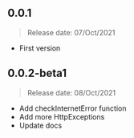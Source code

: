 ## 0.0.1
> Release date: 07/Oct/2021
- First version

## 0.0.2-beta1
> Release date: 08/Oct/2021
- Add checkInternetError function
- Add more HttpExceptions
- Update docs
